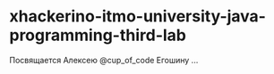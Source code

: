 # xhackerino-itmo-university-java-programming-third-lab 

Посвящается Алексею @cup_of_code Егошину
...

